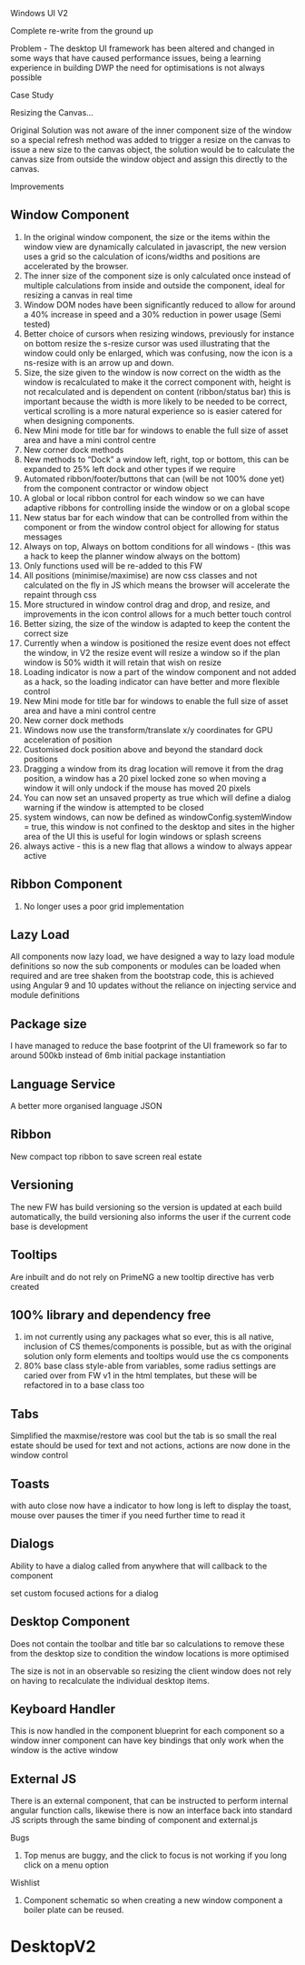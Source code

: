 Windows UI V2


Complete re-write from the ground up

Problem - The desktop UI framework has been altered and changed in some ways that have caused performance issues, being a learning experience in building DWP the need for optimisations is not always possible 

Case Study

Resizing the Canvas… 

Original Solution was not aware of the inner component size of the window so a special refresh method was added to trigger a resize on the canvas to issue a new size to the canvas object, the solution would be to calculate the canvas size from outside the window object and assign this directly to the canvas.


Improvements


Window Component 
----------------

1. In the original window component, the size or the items within the window view are dynamically calculated in javascript, the new version uses a grid so the calculation of icons/widths and positions are accelerated by the browser.
2. The inner size of the component size is only calculated once instead of multiple calculations from inside and outside the component, ideal for resizing a canvas in real time
3. Window DOM nodes have been significantly reduced to allow for around a 40% increase in speed and a 30% reduction in power usage (Semi tested)
4. Better choice of cursors when resizing windows,  previously for instance on bottom resize the s-resize cursor was used illustrating that the window could only be enlarged, which was confusing, now the icon is a ns-resize with is an arrow up and down.
5. Size, the size given to the window is now correct on the width as the window is recalculated to make it the correct component with, height is not recalculated and is dependent on content (ribbon/status bar) this is important because the width is more likely to be needed to be correct, vertical scrolling is a more natural experience so is easier catered for when designing components.
6. New Mini mode for title bar for windows to enable the full size of asset area and have a mini control centre
7. New corner dock methods 
8. New methods to “Dock” a window left, right, top or bottom, this can be expanded to 25% left dock and other types if we require
9. Automated ribbon/footer/buttons that can (will be not 100% done yet) from the component contractor or window object
10. A global or local ribbon control for each window so we can have adaptive ribbons for controlling inside the window or on a global scope
11. New status bar for each window that can be controlled from within the component or from the window control object for allowing for status messages
12. Always on top, Always on bottom conditions for all windows - (this was a hack to keep the planner window always on the bottom)
13. Only functions used will be re-added to this FW
14. All positions (minimise/maximise) are now css classes and not calculated on the fly in JS which means the browser will accelerate the repaint through css
15. More structured in window control drag and drop, and resize, and improvements in the icon control allows for a much better touch control
16. Better sizing, the size of the window is adapted to keep the content the correct size
17. Currently when a window is positioned the resize event does not effect the window, in V2 the resize event will resize a window so if the plan window is 50% width it will retain that wish on resize 
18. Loading indicator is now a part of the window component and not added as a hack, so the loading indicator can have better and more flexible control
19. New Mini mode for title bar for windows to enable the full size of asset area and have a mini control centre
20. New corner dock methods 
21. Windows now use the transform/translate x/y coordinates for GPU acceleration of position
22. Customised dock position above and beyond the standard dock positions
23. Dragging a window from its drag location will remove it from the drag position, a window has a 20 pixel locked zone so when moving a window it will only undock if the mouse has moved 20 pixels
24. You can now set an unsaved property as true which will define a dialog warning if the window is attempted to be closed
25. system windows, can now be defined as windowConfig.systemWindow = true, this window is not confined to the desktop and sites in the higher area of the UI this is useful for login windows or splash screens
26. always active - this is a new flag that allows a window to always appear active 

Ribbon Component 
----------------

1. No longer uses a poor grid implementation 

Lazy Load 
---------

All components now lazy load, we have designed a way to lazy load module definitions so now the sub components or modules can be loaded when required and are tree shaken from the bootstrap code, this is achieved using Angular 9 and 10 updates without the reliance on injecting service and module definitions

Package size
------------

I have managed to reduce the base footprint of the UI framework so far to around 500kb instead of 6mb initial package instantiation

Language Service 
----------------

A better more organised language JSON

Ribbon
------

New compact top ribbon to save screen real estate

Versioning
----------

The new FW has build versioning so the version is updated at each build automatically, the build versioning also informs the user if the current code base is development

Tooltips
---------

Are inbuilt and do not rely on PrimeNG a new tooltip directive has verb created

100% library and dependency free
-------------------------------

1. im not currently using any packages what so ever, this is all native, inclusion of CS themes/components is possible, but as with the original solution only form elements and tooltips would use the cs components
2. 80% base class style-able from variables, some radius settings are caried over from FW v1 in the html templates, but these will be refactored in to a base class too

Tabs
----

Simplified the maxmise/restore was cool but the tab is so small the real estate should be used for text and not actions, actions are now done in the window control

Toasts
------

with auto close now have a indicator to how long is left to display the toast, mouse over pauses the timer if you need further time to read it

Dialogs
-------

Ability to have a dialog called from anywhere that will callback to the component

set custom focused actions for a dialog

Desktop Component 
-----------------

Does not contain the toolbar and title bar so calculations to remove these from the desktop size to condition the window locations is more optimised

The size is not in an observable so resizing the client window does not rely on having to recalculate the individual desktop items.

Keyboard Handler
----------------

This is now handled in the component blueprint for each component so a window inner component can have key bindings that only work when the window is the active window


External JS
-----------

There is an external component, that can be instructed to perform internal angular function calls, likewise there is now an interface back into standard JS scripts through the same binding of component and external.js

Bugs 
	
1.	Top menus are buggy, and the click to focus is not working if you long click on a menu option

Wishlist

1.	Component schematic so when creating a new window component a boiler plate can be reused.
# DesktopV2
